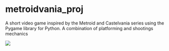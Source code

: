 # metroidvania_proj


A short video game inspired by the Metroid and Castelvania series using the Pygame library for Python. A combination of platforming and shootings mechanics 


![](gaemplay.gif)
